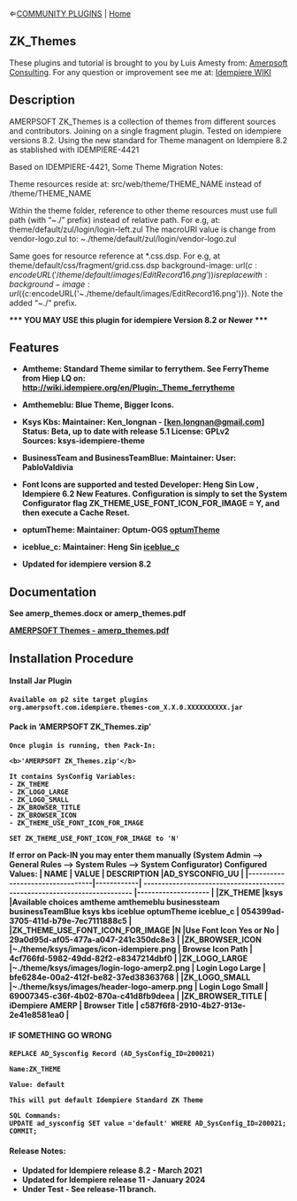 &lArr;[COMMUNITY PLUGINS](../README.md) | [Home](../README.md)
## <b>ZK_Themes</b>
These plugins and tutorial is brought to you by Luis Amesty from: [Amerpsoft Consulting](http://amerpsoft.com/). For any question or improvement see me at: [Idempiere WIKI](https://wiki.idempiere.org/en/User:Luisamesty)

## <b>Description</b>


AMERPSOFT ZK_Themes is a collection of themes from different sources and contributors. 
Joining on a single fragment plugin. Tested on idempiere versions 8.2.
Using the new standard for Theme managent on Idempiere 8.2 as stablished with IDEMPIERE-4421

Based on IDEMPIERE-4421, Some Theme Migration Notes:

Theme resources reside at:
src/web/theme/THEME_NAME 
instead of /theme/THEME_NAME

Within the theme folder, reference to other theme resources must use full path (with “~./” prefix) instead of relative path. 
For e.g, at:
theme/default/zul/login/login-left.zul
The macroURI value is change from vendor-logo.zul
to:
~./theme/default/zul/login/vendor-logo.zul


Same goes for resource reference at *.css.dsp. 
For e.g, at theme/default/css/fragment/grid.css.dsp background-image: url(${c:encodeURL('/theme/default/images/EditRecord16.png')}) 
is replace with:
background-image: url(${c:encodeURL('~./theme/default/images/EditRecord16.png')}). 
Note the added “~./” prefix.
</pre>

<b>*** YOU MAY USE this plugin for idempiere Version 8.2 or Newer *** 


## <b>Features</b>

* <b>Amtheme:</b> Standard Theme similar to ferrythem.
See FerryTheme from Hiep LQ on:
http://wiki.idempiere.org/en/Plugin:_Theme_ferrytheme

* <b>Amthemeblu:</b> Blue Theme, Bigger Icons.

* <b>Ksys Kbs:</b>
Maintainer: Ken_longnan - [ken.longnan@gmail.com]
Status: Beta, up to date with release 5.1
License: GPLv2
Sources: ksys-idempiere-theme

* <b>BusinessTeam and BusinessTeamBlue:</b>
Maintainer: User: PabloValdivia

* <b>Font Icons are supported and tested</b>
Developer: Heng Sin Low , Idempiere 6.2 New Features.
Configuration is simply to set the System Configurator flag ZK_THEME_USE_FONT_ICON_FOR_IMAGE = Y, and then execute a Cache Reset.

* <b>optumTheme:</b>
Maintainer: Optum-OGS
[optumTheme](https://github.com/Optum-OGS/iDempiereOptumTheme)

* <b>iceblue_c:</b>
Maintainer: Heng Sin
[iceblue_c](https://github.com/hengsin/idempiere-examples)

* <b>Updated for idempiere version 8.2</b>

## <b>Documentation</b>


See <b>amerp_themes.docx</b>   or   <b>amerp_themes.pdf</b>


[AMERPSOFT Themes - amerp_themes.pdf ](./documentation/amerp_themes.pdf)

## <b>Installation Procedure</b>

#### <b>Install Jar Plugin </b>
    Available on p2 site target plugins
    org.amerpsoft.com.idempiere.themes-com_X.X.0.XXXXXXXXXX.jar


#### <b>Pack in ‘AMERPSOFT ZK_Themes.zip’</b>

    Once plugin is running, then Pack-In:

    <b>'AMERPSOFT ZK_Themes.zip'</b>

    It contains SysConfig Variables:
    - ZK_THEME 
    - ZK_LOGO_LARGE
    - ZK_LOGO_SMALL
    - ZK_BROWSER_TITLE
    - ZK_BROWSER_ICON
    - ZK_THEME_USE_FONT_ICON_FOR_IMAGE 
    
    SET ZK_THEME_USE_FONT_ICON_FOR_IMAGE to 'N'

If error on Pack-IN you may enter them manually (System Admin --> General Rules --> System Rules --> System Configurator)
Configured Values:
| NAME	                          | VALUE	   | DESCRIPTION	                                                           |AD_SYSCONFIG_UU      |
|---------------------------------|------------| ------------------------------------------------------------------------- |-------------------- | 
|ZK_THEME	                      |ksys	       |Available choices amtheme amthemeblu businessteam businessTeamBlue ksys kbs iceblue optumTheme iceblue_c |	054399ad-3705-411d-b79e-7ec7111888c5 |
|ZK_THEME_USE_FONT_ICON_FOR_IMAGE |N	       |Use Font Icon Yes or No	                                                   | 29a0d95d-af05-477a-a047-241c350dc8e3 |
|ZK_BROWSER_ICON	              |~./theme/ksys/images/icon-idempiere.png	| Browse Icon Path	| 4cf766fd-5982-49dd-82f2-e8347214dbf0 |
|ZK_LOGO_LARGE	                  |~./theme/ksys/images/login-logo-amerp2.png	| Login Logo Large	| bfe6284e-00a2-412f-be82-37ed38363768 |
|ZK_LOGO_SMALL	                  |~./theme/ksys/images/header-logo-amerp.png	| Login Logo Small	| 69007345-c36f-4b02-870a-c41d8fb9deea |
|ZK_BROWSER_TITLE	              | iDempiere AMERP |	Browser Title	| c587f6f8-2910-4b27-913e-2e41e8581ea0 |


#### <b>IF SOMETHING GO WRONG</b>

    REPLACE AD_Sysconfig Record (AD_SysConfig_ID=200021)

    Name:ZK_THEME

    Value: default

    This will put default Idempiere Standard ZK Theme
    
    SQL Commands: 
    UPDATE ad_sysconfig SET value ='default' WHERE AD_SysConfig_ID=200021;
    COMMIT;




#### Release Notes:

- Updated for Idempiere release 8.2 - March 2021
- Updated for Idempiere release 11 - January 2024
- Under Test - See release-11 branch.
